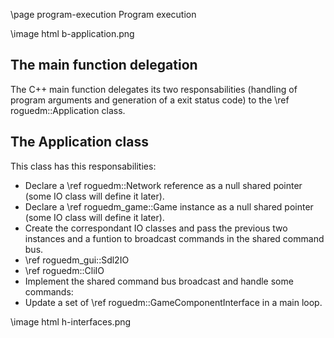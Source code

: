 \page program-execution Program execution

\image html b-application.png

## The main function delegation

The C++ main function delegates its two responsabilities (handling of program
arguments and generation of a exit status code) to the
\ref roguedm::Application class.

## The Application class

This class has this responsabilities:

* Declare a \ref roguedm::Network reference as a null shared pointer (some IO
class will define it later).
* Declare a \ref roguedm_game::Game instance as a null shared pointer (some IO
class will define it later).
* Create the correspondant IO classes and pass the previous two instances and
a funtion to broadcast commands in the shared command bus.
 * \ref roguedm_gui::Sdl2IO
 * \ref roguedm::CliIO
* Implement the shared command bus broadcast and handle some commands:
* Update a set of \ref roguedm::GameComponentInterface in a main loop.

\image html h-interfaces.png
